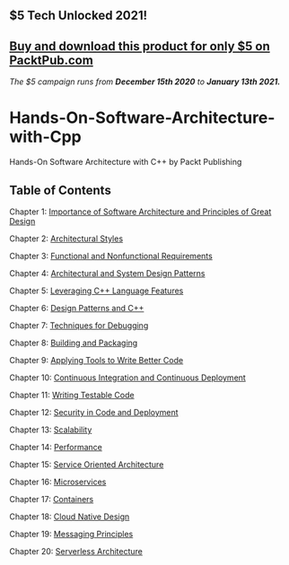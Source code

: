 ## $5 Tech Unlocked 2021!
[Buy and download this product for only $5 on PacktPub.com](https://www.packtpub.com/)
-----
*The $5 campaign         runs from __December 15th 2020__ to __January 13th 2021.__*

# Hands-On-Software-Architecture-with-Cpp
Hands-On Software Architecture with C++ by Packt Publishing

## Table of Contents

Chapter 1: [Importance of Software Architecture and Principles of Great
Design](ch01)

Chapter 2: [Architectural Styles](ch02)

Chapter 3: [Functional and Nonfunctional Requirements](ch03)

Chapter 4: [Architectural and System Design Patterns](ch04)

Chapter 5: [Leveraging C++ Language Features](ch05)

Chapter 6: [Design Patterns and C++](ch06)

Chapter 7: [Techniques for Debugging](ch07)

Chapter 8: [Building and Packaging](ch08)

Chapter 9: [Applying Tools to Write Better Code](ch09)

Chapter 10: [Continuous Integration and Continuous Deployment](ch10)

Chapter 11: [Writing Testable Code](ch11)

Chapter 12: [Security in Code and Deployment](ch12)

Chapter 13: [Scalability](ch13)

Chapter 14: [Performance](ch14)

Chapter 15: [Service Oriented Architecture](ch15)

Chapter 16: [Microservices](ch16)

Chapter 17: [Containers](ch17)

Chapter 18: [Cloud Native Design](ch18)

Chapter 19: [Messaging Principles](ch19)

Chapter 20: [Serverless Architecture](ch20)

